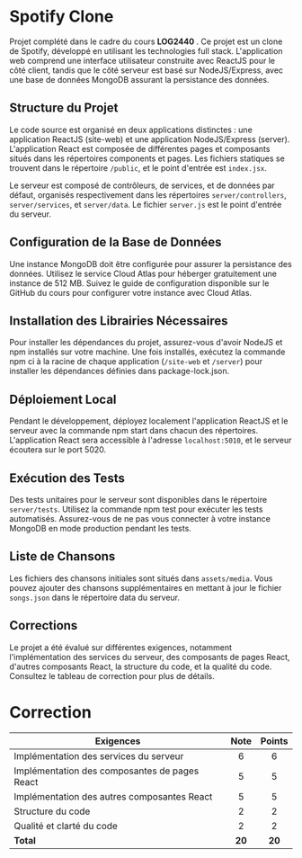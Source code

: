 # Spotify Clone
Projet complété dans le cadre du cours **LOG2440** .
Ce projet est un clone de Spotify, développé en utilisant les technologies full stack. L'application web comprend une interface utilisateur construite avec ReactJS pour le côté client, tandis que le côté serveur est basé sur NodeJS/Express, avec une base de données MongoDB assurant la persistance des données.

## Structure du Projet
Le code source est organisé en deux applications distinctes : une application ReactJS (site-web) et une application NodeJS/Express (server). L'application React est composée de différentes pages et composants situés dans les répertoires components et pages. Les fichiers statiques se trouvent dans le répertoire `/public`, et le point d'entrée est `index.jsx`.

Le serveur est composé de contrôleurs, de services, et de données par défaut, organisés respectivement dans les répertoires `server/controllers`, `server/services`, et `server/data`. Le fichier `server.js` est le point d'entrée du serveur.

## Configuration de la Base de Données
Une instance MongoDB doit être configurée pour assurer la persistance des données. Utilisez le service Cloud Atlas pour héberger gratuitement une instance de 512 MB. Suivez le guide de configuration disponible sur le GitHub du cours pour configurer votre instance avec Cloud Atlas.

## Installation des Librairies Nécessaires
Pour installer les dépendances du projet, assurez-vous d'avoir NodeJS et npm installés sur votre machine. Une fois installés, exécutez la commande npm ci à la racine de chaque application (`/site-web` et `/server`) pour installer les dépendances définies dans package-lock.json.

## Déploiement Local
Pendant le développement, déployez localement l'application ReactJS et le serveur avec la commande npm start dans chacun des répertoires. L'application React sera accessible à l'adresse `localhost:5010`, et le serveur écoutera sur le port 5020.

## Exécution des Tests
Des tests unitaires pour le serveur sont disponibles dans le répertoire `server/tests`. Utilisez la commande npm test pour exécuter les tests automatisés. Assurez-vous de ne pas vous connecter à votre instance MongoDB en mode production pendant les tests.

## Liste de Chansons
Les fichiers des chansons initiales sont situés dans `assets/media`. Vous pouvez ajouter des chansons supplémentaires en mettant à jour le fichier `songs.json` dans le répertoire data du serveur.

## Corrections
Le projet a été évalué sur différentes exigences, notamment l'implémentation des services du serveur, des composants de pages React, d'autres composants React, la structure du code, et la qualité du code. Consultez le tableau de correction pour plus de détails.

# Correction

| **Exigences**                                 | **Note** | **Points** |
| --------------------------------------------- | :------: | :--------: |
| Implémentation des services du serveur        |    6     |     6      |
| Implémentation des composantes de pages React |    5     |     5      |
| Implémentation des autres composantes React   |    5     |     5      |
| Structure du code                             |    2     |     2      |
| Qualité et clarté du code                     |    2     |     2      |
| **Total**                                     |  **20**   |   **20**   |